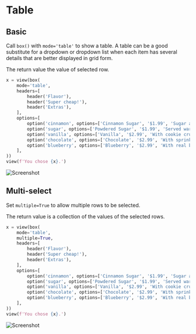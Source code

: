 # Table



## Basic

Call `box()` with `mode='table'` to show a table. A table can be a good substitute for a dropdown or dropdown list
when each item has several details that are better displayed in grid form.

The return value the value of selected row.


```py
x = view(box(
    mode='table',
    headers=[
        header('Flavor'),
        header('Super cheap!'),
        header('Extras'),
    ],
    options=[
        option('cinnamon', options=['Cinnamon Sugar', '$1.99', 'Sugar and spice']),
        option('sugar', options=['Powdered Sugar', '$1.99', 'Served warm.']),
        option('vanilla', options=['Vanilla', '$2.99', 'With cookie crumbles']),
        option('chocolate', options=['Chocolate', '$2.99', 'With sprinkles']),
        option('blueberry', options=['Blueberry', '$2.99', 'With real blueberry']),
    ],
))
view(f'You chose {x}.')
```


![Screenshot](assets/screenshots/table_basic.png)


## Multi-select

Set `multiple=True` to allow multiple rows to be selected.

The return value is a collection of the values of the selected rows.


```py
x = view(box(
    mode='table',
    multiple=True,
    headers=[
        header('Flavor'),
        header('Super cheap!'),
        header('Extras'),
    ],
    options=[
        option('cinnamon', options=['Cinnamon Sugar', '$1.99', 'Sugar and spice']),
        option('sugar', options=['Powdered Sugar', '$1.99', 'Served warm.']),
        option('vanilla', options=['Vanilla', '$2.99', 'With cookie crumbles']),
        option('chocolate', options=['Chocolate', '$2.99', 'With sprinkles']),
        option('blueberry', options=['Blueberry', '$2.99', 'With real blueberry']),
    ],
))
view(f'You chose {x}.')
```


![Screenshot](assets/screenshots/table_multiselect.png)
